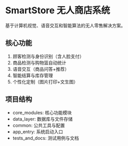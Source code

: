 # SmartStore 无人商店系统
基于计算机视觉、语音交互和智能算法的无人零售解决方案。

## 核心功能
1. 顾客检测与身份识别（含人脸支付）
2. 商品检测与购物篮自动统计
3. 语音交互（商品问答+推荐）
4. 智能结算与库存管理
5. 个性化定制（图片打印+文生图）

## 项目结构
- core_modules: 核心功能模块
- data_layer: 数据库与文件存储
- common: 公共工具与配置
- app_entry: 系统启动入口
- tests_and_docs: 测试用例与文档

